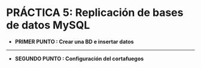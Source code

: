 # PRÁCTICA 5: Replicación de bases de datos MySQL



* **PRIMER PUNTO : Crear una BD e insertar datos**







___

* **SEGUNDO PUNTO : Configuración del cortafuegos**

